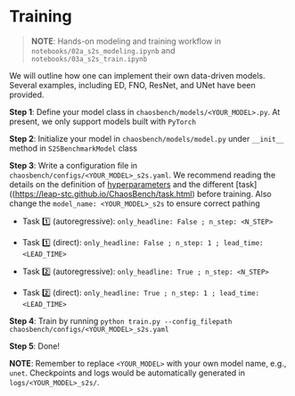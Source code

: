 # Training

> __NOTE__: Hands-on modeling and training workflow in `notebooks/02a_s2s_modeling.ipynb` and `notebooks/03a_s2s_train.ipynb`

We will outline how one can implement their own data-driven models. Several examples, including ED, FNO, ResNet, and UNet have been provided. 

**Step 1**: Define your model class in `chaosbench/models/<YOUR_MODEL>.py`. At present, we only support models built with `PyTorch`

**Step 2**: Initialize your model in `chaosbench/models/model.py` under `__init__` method in `S2SBenchmarkModel` class

**Step 3**: Write a configuration file in `chaosbench/configs/<YOUR_MODEL>_s2s.yaml`. We recommend reading the details on the definition of [hyperparameters](https://leap-stc.github.io/ChaosBench/baseline.html) and the different [task]((https://leap-stc.github.io/ChaosBench/task.html) before training. Also change the `model_name: <YOUR_MODEL>_s2s` to ensure  correct pathing

- Task 1️⃣ (autoregressive): `only_headline: False ; n_step: <N_STEP>`
- Task 1️⃣ (direct): `only_headline: False ; n_step: 1 ; lead_time: <LEAD_TIME>`

- Task 2️⃣ (autoregressive): `only_headline: True ; n_step: <N_STEP>`
- Task 2️⃣ (direct): `only_headline: True ; n_step: 1 ; lead_time: <LEAD_TIME>`

    
**Step 4**: Train by running `python train.py --config_filepath chaosbench/configs/<YOUR_MODEL>_s2s.yaml`  

**Step 5**: Done! 

__NOTE__: Remember to replace `<YOUR_MODEL>` with your own model name, e.g., `unet`. Checkpoints and logs would be automatically generated in `logs/<YOUR_MODEL>_s2s/`.